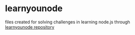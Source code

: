# learnyounode

files created for solving challenges in learning node.js through [learnyounode repository](https://github.com/workshopper/learnyounode)
